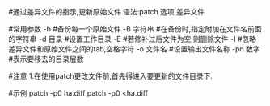 #通过差异文件的指示,更新原始文件
语法:patch 选项 差异文件

#常用参数
-b			#备份每一个原始文件
-B 字符串		#在备份时,指定附加在文件名前面的字符串
-d 目录			#设置工作目录
-E			#若修补过后文件为空,则删除文件
-I			#忽略差异文件和原始文件之间的tab,空格字符
-o 文件名		#设置输出文件名称
-pn 数字		#表示要移去的目录层数

#注意
1.在使用patch更改文件前,首先得进入要更新的文件目录下.

#示例
patch -p0 ha.diff
patch -p0 <ha.diff
